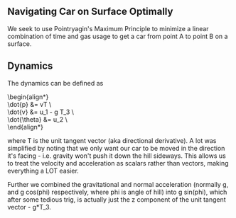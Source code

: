 ## Navigating Car on Surface Optimally

We seek to use Pointryagin's Maximum Principle to minimize a linear combination of time and gas usage to get a car from point A to point B on a surface.

## Dynamics

The dynamics can be defined as 

\begin{align*}  
  \dot{p} &= vT \\  
  \dot{v} &= u_1 - g T_3 \\  
  \dot{\theta} &= u_2 \\  
\end{align*}

where T is the unit tangent vector (aka directional derivative). A lot was simplified by noting that we only want our car to be moved in the direction it's facing - i.e. gravity won't push it down the hill sideways. This allows us to treat the velocity and acceleration as scalars rather than vectors, making everything a LOT easier.

Further we combined the gravitational and normal acceleration (normally g, and g cos(phi) respectively, where phi is angle of hill) into g sin(phi), which after some tedious trig, is actually just the z component of the unit tangent vector - g*T_3.
